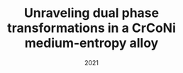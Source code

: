 ---
title: "Unraveling dual phase transformations in a CrCoNi medium-entropy alloy"
collection: publications
permalink: /publication/2021-Unraveling-dual-phase-transformations-in-a-CrCoNi-medium-entropy-alloy
date: 2021
venue: 'Acta Materialia'
paperurl: 'https://www.sciencedirect.com/science/article/pii/S1359645421004924'
citation: ' Yujie Chen,  Dengke Chen,  Xianghai An,  Yin Zhang,  Zhifeng Zhou,  Song Lu,  Paul Munroe,  Sam Zhang,  Xiaozhou Liao,  Ting Zhu,  Zonghan Xie, &quot;Unraveling dual phase transformations in a CrCoNi medium-entropy alloy.&quot; Acta Materialia, 215, 117112, 2021.'
authors: ' Yujie Chen,  Dengke Chen,  Xianghai An,  Yin Zhang,  Zhifeng Zhou,  Song Lu,  Paul Munroe,  Sam Zhang,  Xiaozhou Liao,  Ting Zhu,  Zonghan Xie, '
volume: '215'
pages: '117112'
---